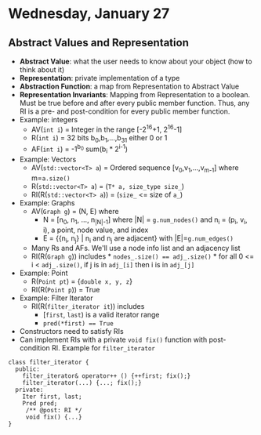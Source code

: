 # Wednesday, January 27

## Abstract Values and Representation

* **Abstract Value**: what the user needs to know about your object (how to think about it)
* **Representation**: private implementation of a type
* **Abstraction Function**: a map from Representation to Abstract Value
* **Representation Invariants**: Mapping from Representation to a boolean. Must be true before and after every public member function. Thus, any RI is a pre- and post-condition for every public member function.
* Example: integers
    * AV(```int i```) = Integer in the range [-2<sup>16</sup>+1, 2<sup>16</sup>-1]
    * R(```int i```) = 32 bits b<sub>0</sub>,b<sub>1</sub>,...,b<sub>31</sub> either 0 or 1
    * AF(```int i```) = -1<sup>b<sub>0</sub></sup> sum(b<sub>i</sub> * 2<sup>i-1</sup>)
* Example: Vectors
    * AV(```std::vector<T> a```) = Ordered sequence [v<sub>0</sub>,v<sub>1</sub>,...,v<sub>m-1</sub>] where m=```a.size()```
    * R(```std::vector<T> a```) = (```T* a, size_type size_```)
    * RI(R(```std::vector<T> a```)) = (```size_``` <= size of ```a_```)
* Example: Graphs
	* AV(```Graph g```) = (N, E) where 
	    * N = [n<sub>0</sub>, n<sub>1</sub>, ..., n<sub>|N|-1</sub>] where |N| = ```g.num_nodes()``` and n<sub>i</sub> = (p<sub>i</sub>, v<sub>i</sub>, i), a point, node value, and index
	    * E = {{n<sub>i</sub>, n<sub>j</sub>} | n<sub>i</sub> and n<sub>j</sub> are adjacent} with |E|=```g.num_edges()```
	* Many Rs and AFs. We'll use a node info list and an adjacency list
	* RI(R(```Graph g```)) includes
	        * ```nodes_.size() == adj_.size()```
	        * for all 0 <= i < ```adj_.size()```, if j is in ```adj_[i]``` then i is in ```adj_[j]```
* Example: Point
    * R(```Point pt```) = {```double x, y, z```}
    * RI(R(```Point p```)) = True
* Example: Filter Iterator
	* RI(R(```filter_iterator it```)) includes
	    * [```first```, ```last```) is a valid iterator range
	    * ```pred(*first) == True```
* Constructors need to satisfy RIs
* Can implement RIs with a private ```void fix()``` function with post-condition RI. Example for ```filter_iterator```

```{cpp}
class filter_iterator {
  public:
	filter_iterator& operator++ () {++first; fix();}
	filter_iterator(...) {...; fix();}
  private:
    Iter first, last;
    Pred pred;
     /** @post: RI */
     void fix() {...}
}
```